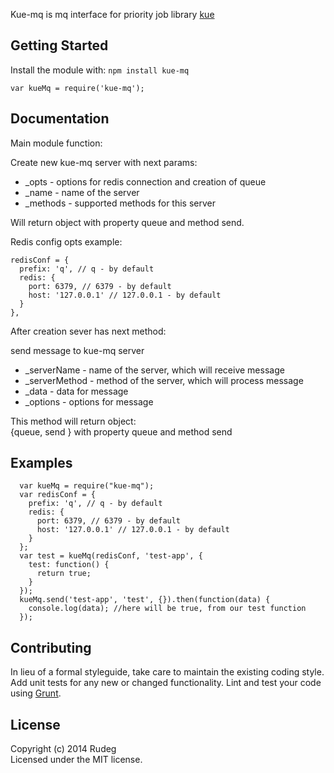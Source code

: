 Kue-mq is mq interface for priority job library [kue](https://github.com/learnboost/kue)

## Getting Started

Install the module with: `npm install kue-mq`

```
var kueMq = require('kue-mq');
```

Documentation
--------------

Main module function:
 
Create new kue-mq server with next params:
  * _opts - options for redis connection and creation of queue
  * _name - name of the server
  * _methods - supported methods for this server

Will return object with property queue and method send.

Redis config opts example:
```
redisConf = {
  prefix: 'q', // q - by default
  redis: {
    port: 6379, // 6379 - by default
    host: '127.0.0.1' // 127.0.0.1 - by default
  }
},
```
After creation sever has next method:

send message to kue-mq server
 * _serverName - name of the server, which will receive message
 * _serverMethod - method of the server, which will process message
 * _data - data for message
 * _options - options for message

This method will return object:  
  {queue, send } with property queue and method send

## Examples

```
  var kueMq = require("kue-mq");
  var redisConf = {
    prefix: 'q', // q - by default
    redis: {
      port: 6379, // 6379 - by default
      host: '127.0.0.1' // 127.0.0.1 - by default
    }
  };
  var test = kueMq(redisConf, 'test-app', {
    test: function() {
      return true;
    }
  });
  kueMq.send('test-app', 'test', {}).then(function(data) {
    console.log(data); //here will be true, from our test function
  });
```
 
## Contributing

In lieu of a formal styleguide, take care to maintain the existing coding style. Add unit tests for any new or changed functionality. Lint and test your code using [Grunt](http://gruntjs.com).


## License

Copyright (c) 2014 Rudeg  
Licensed under the MIT license.